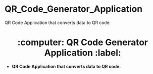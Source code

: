 # QR_Code_Generator_Application
 QR Code Application that converts data to QR code.






<h1 align = "center"> :computer: QR Code Generator Application :label: </h1>


- **QR Code Application that converts data to QR code.**

<br> </br>






